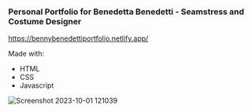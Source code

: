 ### **Personal Portfolio for Benedetta Benedetti - Seamstress and Costume Designer**

https://bennybenedettiportfolio.netlify.app/

Made with:

- HTML
- CSS
- Javascript

![Screenshot 2023-10-01 121039](https://github.com/DavideLopez/bennybenedettiportfolio/assets/104770912/43440d3e-1acf-4650-bbe0-409bc6ae49f4)
